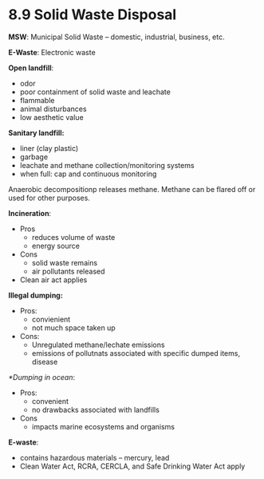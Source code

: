 # 8.9 Solid Waste Disposal

**MSW**: Municipal Solid Waste – domestic, industrial, business, etc.

**E-Waste**: Electronic waste

**Open landfill**:

* odor
* poor containment of solid waste and leachate
* flammable 
* animal disturbances
* low aesthetic value

**Sanitary landfill:**

* liner \(clay plastic\)
* garbage
* leachate and methane collection/monitoring systems
* when full: cap and continuous monitoring

Anaerobic decompositionp releases methane. Methane can be flared off or used for other purposes.

**Incineration**:

* Pros
  * reduces volume of waste
  * energy source
* Cons
  * solid waste remains
  * air pollutants released
* Clean air act applies

**Illegal dumping:**

* Pros: 
  * convienient
  * not much space taken up
* Cons:
  * Unregulated methane/lechate emissions
  * emissions of pollutnats associated with specific dumped items, disease

_\*Dumping in ocean_:

* Pros:
  * convenient 
  * no drawbacks associated with landfills
* Cons
  * impacts marine ecosystems and organisms

**E-waste**:

* contains hazardous materials – mercury, lead
* Clean Water Act, RCRA, CERCLA, and Safe Drinking Water Act apply

